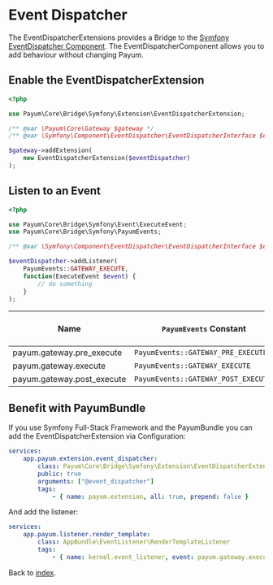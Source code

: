 # Event Dispatcher

The EventDispatcherExtensions provides a Bridge to the [Symfony EventDispatcher Component](http://symfony.com/doc/current/components/event_dispatcher/index.html). The EventDispatcherComponent allows you to add behaviour without changing Payum.

## Enable the EventDispatcherExtension

```php
<?php

use Payum\Core\Bridge\Symfony\Extension\EventDispatcherExtension;

/** @var \Payum\Core\Gateway $gateway */
/** @var \Symfony\Component\EventDispatcher\EventDispatcherInterface $eventDispatcher */

$gateway->addExtension(
    new EventDispatcherExtension($eventDispatcher)
);
```

## Listen to an Event

```php
<?php

use Payum\Core\Bridge\Symfony\Event\ExecuteEvent;
use Payum\Core\Bridge\Symfony\PayumEvents;

/** @var \Symfony\Component\EventDispatcher\EventDispatcherInterface $eventDispatcher */

$eventDispatcher->addListener(
    PayumEvents::GATEWAY_EXECUTE,
    function(ExecuteEvent $event) {
        // do something
    }
);
```

| Name | `PayumEvents` Constant | Argument passed to the listener |
| --- | --- | ---|
| payum.gateway.pre_execute | `PayumEvents::GATEWAY_PRE_EXECUTE` | `ExecuteEvent` |
| payum.gateway.execute | `PayumEvents::GATEWAY_EXECUTE` | `ExecuteEvent` |
| payum.gateway.post_execute | `PayumEvents::GATEWAY_POST_EXECUTE` | `ExecuteEvent` |

## Benefit with PayumBundle

If you use Symfony Full-Stack Framework and the PayumBundle you can add the EventDispatcherExtension via Configuration:

```yaml
services:
    app.payum.extension.event_dispatcher:
        class: Payum\Core\Bridge\Symfony\Extension\EventDispatcherExtension
        public: true
        arguments: ["@event_dispatcher"]
        tags:
            - { name: payum.extension, all: true, prepend: false }
```

And add the listener:

```yaml
services:
    app.payum.listener.render_template:
        class: AppBundle\EventListener\RenderTemplateListener
        tags:
            - { name: kernel.event_listener, event: payum.gateway.execute }
```

Back to [index](index.md).

